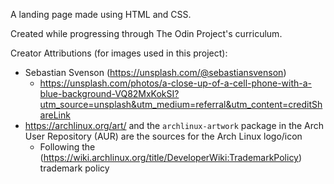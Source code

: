 A landing page made using HTML and CSS.

Created while progressing through The Odin Project's curriculum.

Creator Attributions (for images used in this project):

- Sebastian Svenson (https://unsplash.com/@sebastiansvenson)
  - https://unsplash.com/photos/a-close-up-of-a-cell-phone-with-a-blue-background-VQ82MxKokSI?utm_source=unsplash&utm_medium=referral&utm_content=creditShareLink
- https://archlinux.org/art/ and the `archlinux-artwork` package in the Arch User Repository (AUR) are the sources for the Arch Linux logo/icon
  - Following the (https://wiki.archlinux.org/title/DeveloperWiki:TrademarkPolicy) trademark policy

